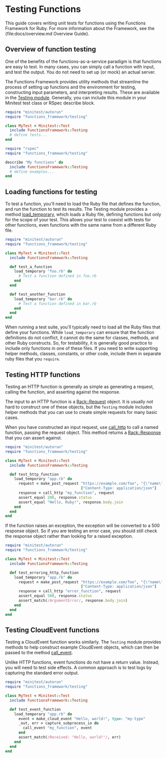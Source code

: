 <!--
# @title Testing Functions
-->

# Testing Functions

This guide covers writing unit tests for functions using the Functions Framework
for Ruby. For more information about the Framework, see the
{file:docs/overview.md Overview Guide}.

## Overview of function testing

One of the benefits of the functions-as-a-service paradigm is that functions are
easy to test. In many cases, you can simply call a function with input, and test
the output. You do not need to set up (or mock) an actual server.

The Functions Framework provides utility methods that streamline the process of
setting up functions and the environment for testing, constructing input
parameters, and interpreting results. These are available in the
[Testing module](https://rubydoc.info/gems/functions_framework/FunctionsFramework/Testing).
Generally, you can include this module in your Minitest test class or RSpec
describe block.

```ruby
require "minitest/autorun"
require "functions_framework/testing"

class MyTest < Minitest::Test
  include FunctionsFramework::Testing
  # define tests...
end
```

```ruby
require "rspec"
require "functions_framework/testing"

describe "My functions" do
  include FunctionsFramework::Testing
  # define examples...
end
```

## Loading functions for testing

To test a function, you'll need to load the Ruby file that defines the function,
and run the function to test its results. The Testing module provides a method
[load_temporary](https://rubydoc.info/gems/functions_framework/FunctionsFramework/Testing#load_temporary-instance_method),
which loads a Ruby file, defining functions but only for the scope of your test.
This allows your test to coexist with tests for other functions, even functions
with the same name from a different Ruby file.

```ruby
require "minitest/autorun"
require "functions_framework/testing"

class MyTest < Minitest::Test
  include FunctionsFramework::Testing

  def test_a_function
    load_temporary "foo.rb" do
      # Test a function defined in foo.rb
    end
  end

  def test_another_function
    load_temporary "bar.rb" do
      # Test a function defined in bar.rb
    end
  end
end
```

When running a test suite, you'll typically need to load all the Ruby files
that define your functions. While `load_temporary` can ensure that the function
definitions do not conflict, it cannot do the same for classes, methods, and
other Ruby constructs. So, for testability, it is generally good practice to
include only functions in one of these files. If you need to write supporting
helper methods, classes, constants, or other code, include them in separate
ruby files that you `require`.

## Testing HTTP functions

Testing an HTTP function is generally as simple as generating a request, calling
the function, and asserting against the response.

The input to an HTTP function is a
[Rack::Request](https://rubydoc.info/gems/rack/Rack/Request) object. It is
usually not hard to construct one of these objects, but the `Testing` module
includes helper methods that you can use to create simple requests for many
basic cases.

When you have constructed an input request, use
[call_http](https://rubydoc.info/gems/functions_framework/FunctionsFramework/Testing#call_http-instance_method)
to call a named function, passing the request object. This method returns a
[Rack::Response](https://rubydoc.info/gems/rack/Rack/Response) that you can
assert against.

```ruby
require "minitest/autorun"
require "functions_framework/testing"

class MyTest < Minitest::Test
  include FunctionsFramework::Testing

  def test_http_function
    load_temporary "app.rb" do
      request = make_post_request "https://example.com/foo", "{\"name\":\"Ruby\"}",
                                  ["Content-Type: application/json"]
      response = call_http "my_function", request
      assert_equal 200, response.status
      assert_equal "Hello, Ruby!", response.body.join
    end
  end
end
```

If the function raises an exception, the exception will be converted to a 500
response object. So if you are testing an error case, you should still check the
response object rather than looking for a raised exception.

```ruby
require "minitest/autorun"
require "functions_framework/testing"

class MyTest < Minitest::Test
  include FunctionsFramework::Testing

  def test_erroring_http_function
    load_temporary "app.rb" do
      request = make_post_request "https://example.com/foo", "{\"name\":\"Ruby\"}",
                                  ["Content-Type: application/json"]
      response = call_http "error_function", request
      assert_equal 500, response.status
      assert_match(/ArgumentError/, response.body.join)
    end
  end
end
```

## Testing CloudEvent functions

Testing a CloudEvent function works similarly. The `Testing` module provides
methods to help construct example CloudEvent objects, which can then be passed
to the method
[call_event](https://rubydoc.info/gems/functions_framework/FunctionsFramework/Testing#call_event-instance_method).

Unlike HTTP functions, event functions do not have a return value. Instead, you
will need to test side effects. A common approach is to test logs by capturing
the standard error output.

```ruby
require "minitest/autorun"
require "functions_framework/testing"

class MyTest < Minitest::Test
  include FunctionsFramework::Testing

  def test_event_function
    load_temporary "app.rb" do
      event = make_cloud_event "Hello, world!", type: "my-type"
      _out, err = capture_subprocess_io do
        call_event "my_function", event
      end
      assert_match(/Received: "Hello, world!"/, err)
    end
  end
end
```
